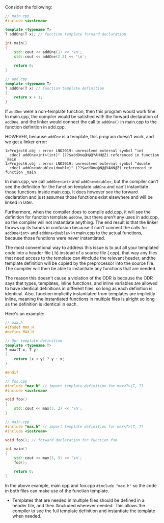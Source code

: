 Consider the following:
```cpp
// main.cpp
#include <iostream>

template <typename T>
T addOne(T x); // function template forward declaration

int main()
{
    std::cout << addOne(1) << '\n';
    std::cout << addOne(2.3) << '\n';

    return 0;
}
```

```cpp
// add.cpp
template <typename T>
T addOne(T x) // function template definition
{
    return x + 1;
}
```

If `addOne` were a non-template function, then this program would work fine: In main.cpp, the compiler would be satisfied with the forward declaration of `addOne`, and the linker would connect the call to `addOne()` in main.cpp to the function definition in add.cpp.

HOWEVER, because `addOne` is a template, this program doesn't work, and we get a linker error:
```
1>Project6.obj : error LNK2019: unresolved external symbol "int __cdecl addOne<int>(int)" (??$addOne@H@@YAHH@Z) referenced in function _main
1>Project6.obj : error LNK2019: unresolved external symbol "double __cdecl addOne<double>(double)" (??$addOne@N@@YANN@Z) referenced in function _main
```

In main.cpp, we call `addOne<int>` and `addOne<double>`, but the compiler can't see the definition for the function template `addOne` and can't instantiate those functions inside main.cpp. It does however see the forward declaration and just assumes those functions exist elsewhere and will be linked in later.

Furthermore, when the compiler does to compile add.cpp, it will see the definition for function template `addOne`, but there aren't any uses in add.cpp, so the compiler will not instantiate anything. The end result is that the linker throws up its hands in confusion because it can't connect the calls for `addOne<int>` and `addOne<double>` in main.cpp to the actual functions, because those functions were never instantiated.

The most conventional way to address this issue is to put all your templated code into a header file (.h) instead of a source file (.cpp), that way any files that need access to the template can #include the relevant header, andthe template definition will be copied by the preprocessor into the source file. The compiler will then be able to instantiate any functions that are needed.

The reason this doesn't cause a violation of the ODR is because the ODR says that types, templates, inline functions, and inline variables are allowed to have identical definitions in different files, so long as each definition is identical. Also, function implicitly instantiated from templates are implicitly inline, meaning the instantiated functions in multiple files is alright so long as the definition is identical in each.

Here's an example:
```cpp
// max.h
#ifndef MAX_H
#define MAX_H

// Our template definition
template <typename T>
T max(T x, T y)
{
    return (x < y) ? y : x;
}

#endif
```
```cpp
// foo.cpp
#include "max.h" // import template definition for max<T>(T, T)
#include <iostream>

void foo()
{
	std::cout << max(3, 2) << '\n';
}
```
```cpp
// main.cpp
#include "max.h" // import template definition for max<T>(T, T)
#include <iostream>

void foo(); // forward declaration for function foo

int main()
{
    std::cout << max(3, 5) << '\n';
    foo();

    return 0;
}
```

In the above example, main.cpp and foo.cpp `#include "max.h"` so the code in both files can make use of the function template.

- Templates that are needed in multiple files should be defined in a header file, and then #included wherever needed. This allows the compiler to see the full template definition and instantiate the template when needed.


